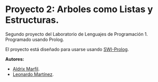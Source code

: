 # Proyecto 2: Arboles como Listas y Estructuras.

Segundo proyecto del Laboratorio de Lenguajes de Programación 1.
Programado usando Prolog.

El proyecto está diseñado para usarse usando [SWI-Prolog](http://www.swi-prolog.org/).

**Autores:**
* [Aldrix Marfil](https://github.com/aldrix/).
* [Leonardo Martínez](https://github.com/leotms/).
